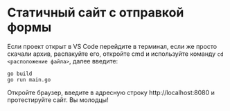 #  Статичный сайт с отправкой формы

Если проект открыт в VS Code перейдите в терминал, если же просто скачали архив, распакуйте его, откройте cmd и используйте команду `cd <расположение файла>`, далее введите:
```
go build
go run main.go
```
Откройте браузер, введите в адресную строку http://localhost:8080 и протестируйте сайт.
Вы молодцы!
